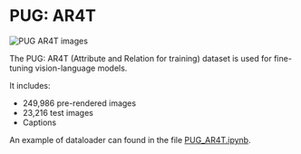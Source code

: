 # PUG: AR4T

![PUG AR4T images](./PUG_AR4T_Github.png)

The PUG: AR4T (Attribute and Relation for training) dataset is used for fine-tuning vision-language models.

It includes:
- 249,986 pre-rendered images
- 23,216 test images
- Captions

An example of dataloader can found in the file [PUG_AR4T.ipynb](./PUG_AR4T.ipynb).
